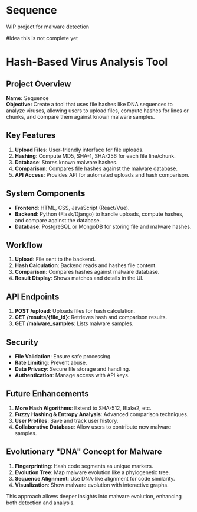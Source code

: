# Sequence
WIP project for malware detection

#Idea this is not complete yet

# Hash-Based Virus Analysis Tool

## Project Overview

**Name:** Sequence  
**Objective:** Create a tool that uses file hashes like DNA sequences to analyze viruses, allowing users to upload files, compute hashes for lines or chunks, and compare them against known malware samples.

## Key Features

1. **Upload Files**: User-friendly interface for file uploads.
2. **Hashing**: Compute MD5, SHA-1, SHA-256 for each file line/chunk.
3. **Database**: Stores known malware hashes.
4. **Comparison**: Compares file hashes against the malware database.
5. **API Access**: Provides API for automated uploads and hash comparison.

## System Components

- **Frontend**: HTML, CSS, JavaScript (React/Vue).
- **Backend**: Python (Flask/Django) to handle uploads, compute hashes, and compare against the database.
- **Database**: PostgreSQL or MongoDB for storing file and malware hashes.

## Workflow

1. **Upload**: File sent to the backend.
2. **Hash Calculation**: Backend reads and hashes file content.
3. **Comparison**: Compares hashes against malware database.
4. **Result Display**: Shows matches and details in the UI.

## API Endpoints

1. **POST /upload**: Uploads files for hash calculation.
2. **GET /results/{file_id}**: Retrieves hash and comparison results.
3. **GET /malware_samples**: Lists malware samples.

## Security

- **File Validation**: Ensure safe processing.
- **Rate Limiting**: Prevent abuse.
- **Data Privacy**: Secure file storage and handling.
- **Authentication**: Manage access with API keys.

## Future Enhancements

1. **More Hash Algorithms**: Extend to SHA-512, Blake2, etc.
2. **Fuzzy Hashing & Entropy Analysis**: Advanced comparison techniques.
3. **User Profiles**: Save and track user history.
4. **Collaborative Database**: Allow users to contribute new malware samples.

## Evolutionary "DNA" Concept for Malware

1. **Fingerprinting**: Hash code segments as unique markers.
2. **Evolution Tree**: Map malware evolution like a phylogenetic tree.
3. **Sequence Alignment**: Use DNA-like alignment for code similarity.
4. **Visualization**: Show malware evolution with interactive graphs.

This approach allows deeper insights into malware evolution, enhancing both detection and analysis.
